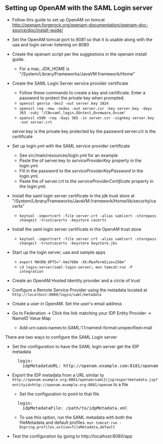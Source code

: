 ## Setting up OpenAM with the SAML Login server

- Follow this guide to set up OpenAM on tomcat http://openam.forgerock.org/openam-documentation/openam-doc-source/doc/install-guide/

- Set the OpenAM tomcat port to 8081 so that it is usable along with the uaa and login server listening on 8080

- Create the openam script per the suggestions in the openam install guide.
  - For a mac, JDK_HOME is "/System/Library/Frameworks/JavaVM.framework/Home"
  
- Create the SAML Login Server service provider certificate
  - Follow these commands to create a key and certificate. Enter a password to protect the private key when prompted.
  - `openssl genrsa -des3 -out server.key 1024`
  - `openssl req -new -nodes -out server.csr -key server.key -days 365 -subj "/CN=saml_login,OU=test,O=vmware,O=com"`
  - `openssl x509 -req -days 365 -in server.csr -signkey server.key -out server.crt`

  server.key is the private key protected by the password
  server.crt is the certificate
  
- Set up login.yml with the SAML service provider certificate 
  - See src/main/resources/login.yml for an example
  - Paste the of server.key to _serviceProviderKey_ property in the login.yml.
  - Fill in the password to the _serviceProviderKeyPassword_ in the login.yml.
  - Paste the of server.crt to the _serviceProviderCertificate_ property in the login.yml. 

- Install the saml login server certificate in the jdk trust store at "/System/Library/Frameworks/JavaVM.framework/Home/lib/security/cacerts"
  - `keytool -importcert -file server.crt -alias samlcert -storepass changeit -trustcacerts -keystore cacerts`

- Install the saml login server certificate in the OpenAM trust store
  - `keytool -importcert -file server.crt -alias samlcert -storepass changeit -trustcacerts -keystore keystore.jks`

- Start up the login server, uaa and sample apps
  - `export MAVEN_OPTS="-Xmx768m -XX:MaxPermSize=256m"`
  - `cd login-server/saml-login-server; mvn tomcat:run -P integration`

- Create an OpenAM Hosted Identity provider and a circle of trust

- Configure a Remote Service Provider using the metadata located at `http://localhost:8080/login/saml/metadata`

- Create a user in OpenAM. Set the user's email address

- Go to Federation -> Click the link matching your IDP Entity Provider -> NameID Value Map
  - Add urn:oasis:names:tc:SAML:1.1:nameid-format:unspecified=mail

There are two ways to configure the SAML Login server

- Set the configuration to have the SAML login server get the IDP metadata

  <pre>
    login:
      idpMetadataURL: http://openam.example.com:8181/openam/saml2/jsp/exportmetadata.jsp?entityid=http://openam.example.com:8181/openam
  </pre>

- Export the IDP metadata from a URL similar to `http://openam.example.org:8081/openam/saml2/jsp/exportmetadata.jsp?entityid=http://openam.example.org:8081/openam` to a file
  - Set the configuration to point to that file
  
  <pre>
    login:
      idpMetadataFile: /path/to/idpMetadata.xml
  </pre>

  - To use this option, run the SAML metadata with both the fileMetadata and default profiles. `mvn tomcat:run -Dspring.profiles.active=fileMetadata,default`

- Test the configuration by going to http://localhost:8080/app